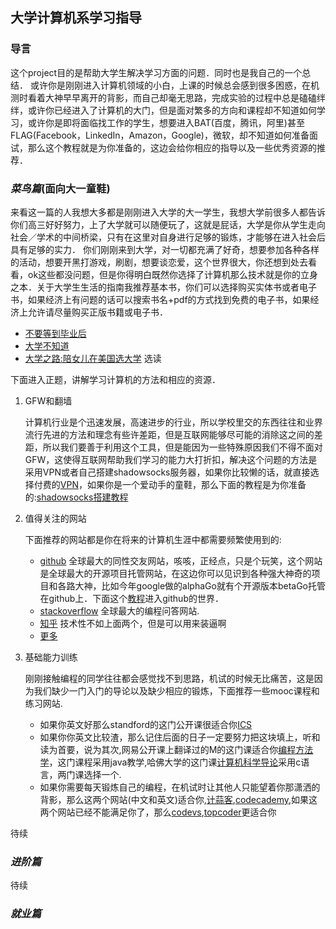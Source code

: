 
## 大学计算机系学习指导


###  导言
这个project目的是帮助大学生解决学习方面的问题．同时也是我自己的一个总结．
或许你是刚刚进入计算机领域的小白，上课的时候总会感到很多困惑，在机测时看着大神早早离开的背影，而自己却毫无思路，完成实验的过程中总是磕磕绊绊，或许你已经进入了计算机的大门，但是面对繁多的方向和课程却不知道如何学习，或许你是即将面临找工作的学生，想要进入BAT(百度，腾讯，阿里)甚至FLAG(Facebook，LinkedIn，Amazon，Google)，微软，却不知道如何准备面试，那么这个教程就是为你准备的，这边会给你相应的指导以及一些优秀资源的推荐．





###  *菜鸟篇*(面向大一童鞋)
来看这一篇的人我想大多都是刚刚进入大学的大一学生，我想大学前很多人都告诉你们高三好好努力，上了大学就可以随便玩了，这就是屁话，大学是你从学生走向社会／学术的中间桥梁，只有在这里对自身进行足够的锻炼，才能够在进入社会后具有足够的实力．
你们刚刚来到大学，对一切都充满了好奇，想要参加各种各样的活动，想要开黑打游戏，刷剧，想要谈恋爱，这个世界很大，你还想到处去看看，ok这些都没问题，但是你得明白既然你选择了计算机那么技术就是你的立身之本．关于大学生生活的指南我推荐基本书，你们可以选择购买实体书或者电子书，如果经济上有问题的话可以搜索书名+pdf的方式找到免费的电子书，如果经济上允许请尽量购买正版书籍或电子书．
* [不要等到毕业后](https://book.douban.com/subject/24737118/)
* [大学不知道](https://book.douban.com/subject/3446163/)
* [大学之路:陪女儿在美国选大学](https://book.douban.com/subject/26584286/) 选读


下面进入正题，讲解学习计算机的方法和相应的资源．


1. GFW和翻墙

    计算机行业是个迅速发展，高速进步的行业，所以学校里交的东西往往和业界流行先进的方法和理念有些许差距，但是互联网能够尽可能的消除这之间的差距，所以我们要善于利用这个工具，但是能因为一些特殊原因我们不得不面对GFW，这使得互联网帮助我们学习的能力大打折扣，解决这个问题的方法是采用VPN或者自己搭建shadowsocks服务器，如果你比较懒的话，就直接选择付费的[VPN](https://bestvpnchina.net/%E6%9C%80%E5%A5%BD%E7%9A%84%E7%BF%BB%E5%A2%99vpn%E6%8E%A8%E8%8D%90/)，如果你是一个爱动手的童鞋，那么下面的教程是为你准备的:[shadowsocks搭建教程](http://shadowsocks.blogspot.com/)


2. 值得关注的网站

    下面推荐的网站都是你在将来的计算机生涯中都需要频繁使用到的:

    * [github](https://www.github.com)    全球最大的同性交友网站，咳咳，正经点，只是个玩笑，这个网站是全球最大的开源项目托管网站，在这边你可以见识到各种强大神奇的项目和各路大神，比如今年google做的alphaGo就有个开源版本betaGo托管在github上．下面这个[教程](https://github.com/phodal/github-roam)进入github的世界．
    * [stackoverflow](http://stackoverflow.com/)    全球最大的编程问答网站.
    * [知乎](www.zhihu.com)    技术性不如上面两个，但是可以用来装逼啊
    * [更多](https://www.zhihu.com/question/20784282)

3. 基础能力训练

    刚刚接触编程的同学往往都会感觉找不到思路，机试的时候无比痛苦，这是因为我们缺少一门入门的导论以及缺少相应的锻炼，下面推荐一些mooc课程和练习网站.

    * 如果你英文好那么standford的这门公开课很适合你[ICS](https://www.edx.org/course/introduction-computer-science-harvardx-cs50x#!)
    * 如果你你英文比较渣，那么记住后面的日子一定要努力把这块填上，听和读为首要，说为其次,网易公开课上翻译过的M的这门课适合你[编程方法学](http://v.163.com/special/programming/)，这门课程采用java教学,哈佛大学的这门课[计算机科学导论](http://open.163.com/special/opencourse/cs50.html)采用c语言，两门课选择一个.
    * 如果你需要每天锻炼自己的编程，在机试时让其他人只能望着你那潇洒的背影，那么这两个网站(中文和英文)适合你,[计蒜客](https://nanti.jisuanke.com/),[codecademy](https://www.codecademy.com/),如果这两个网站已经不能满足你了，那么[codevs](http://codevs.cn/problemset/),[topcoder](https://www.topcoder.com/)更适合你




待续




### *进阶篇*



待续



### *就业篇*
